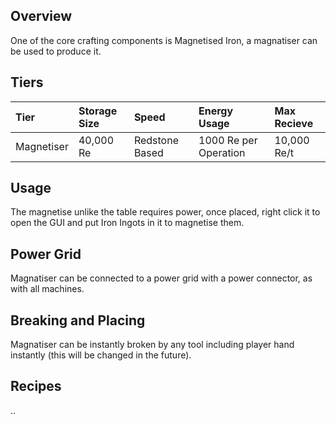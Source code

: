 ## Overview

One of the core crafting components is Magnetised Iron, a magnatiser can
be used to produce it.

## Tiers

| Tier       | Storage Size | Speed          | Energy Usage          | Max Recieve |
|:-----------|:-------------|:---------------|:----------------------|:------------|
| Magnetiser | 40,000 Re    | Redstone Based | 1000 Re per Operation | 10,000 Re/t |


## Usage

The magnetise unlike the table requires power, once placed, right click
it to open the GUI and put Iron Ingots in it to magnetise them.

## Power Grid

Magnatiser can be connected to a power grid with a power connector, as
with all machines.

## Breaking and Placing

Magnatiser can be instantly broken by any tool including player hand
instantly (this will be changed in the future).

## Recipes

..
